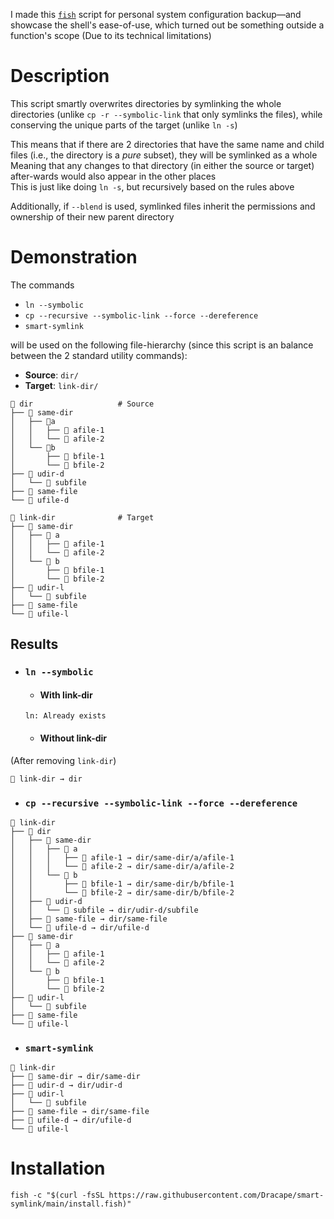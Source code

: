 I made this [`fish`](https://fishshell.com/) script for personal system configuration backup—and showcase the shell's ease-of-use, which turned out be something outside a function's scope (Due to its technical limitations)

# Description
This script smartly overwrites directories by symlinking the whole directories (unlike `cp -r --symbolic-link` that only symlinks the files), while conserving the unique parts of the target (unlike `ln -s`)

This means that if there are 2 directories that have the same name and child files (i.e., the directory is a *pure* subset), they will be symlinked as a whole  
Meaning that any changes to that directory (in either the source or target) after-wards would also appear in the other places  
This is just like doing `ln -s`, but recursively based on the rules above

Additionally, if `--blend` is used, symlinked files inherit the permissions and ownership of their new parent directory

# Demonstration
The commands  
- `ln --symbolic`  
- `cp --recursive --symbolic-link --force --dereference`  
- `smart-symlink`  

will be used on the following file-hierarchy (since this script is an balance between the 2 standard utility commands):  
- **Source**: `dir/`  
- **Target**: `link-dir/`  

```
📁 dir					# Source
├── 📁 same-dir
│   ├── 📁a
│   │   ├── 📄 afile-1
│   │   └── 📄 afile-2
│   └── 📁b
│       ├── 📄 bfile-1
│       └── 📄 bfile-2
├── 📁 udir-d
│   └── 📄 subfile
├── 📄 same-file
└── 📄 ufile-d

📁 link-dir				# Target
├── 📁 same-dir
│   ├── 📁 a
│   │   ├── 📄 afile-1
│   │   └── 📄 afile-2
│   └── 📁 b
│       ├── 📄 bfile-1
│       └── 📄 bfile-2
├── 📁 udir-l
│   └── 📄 subfile
├── 📄 same-file
└── 📄 ufile-l
```
## Results
- ### `ln --symbolic`
	* #### With link-dir
	`ln: Already exists`
	* #### Without link-dir
(After removing `link-dir`)
```
🔗 link-dir → dir
```
- ### `cp --recursive --symbolic-link --force --dereference`
```
📁 link-dir
├── 📁 dir
│   ├── 📁 same-dir
│   │   ├── 📁 a
│   │   │   ├── 📄 afile-1 → dir/same-dir/a/afile-1
│   │   │   └── 📄 afile-2 → dir/same-dir/a/afile-2
│   │   └── 📁 b
│   │       ├── 📄 bfile-1 → dir/same-dir/b/bfile-1
│   │       └── 📄 bfile-2 → dir/same-dir/b/bfile-2
│   ├── 📁 udir-d
│   │   └── 📄 subfile → dir/udir-d/subfile
│   ├── 📄 same-file → dir/same-file
│   └── 📄 ufile-d → dir/ufile-d
├── 📁 same-dir
│   ├── 📁 a
│   │   ├── 📄 afile-1
│   │   └── 📄 afile-2
│   └── 📁 b
│       ├── 📄 bfile-1
│       └── 📄 bfile-2
├── 📁 udir-l
│   └── 📄 subfile
├── 📄 same-file
└── 📄 ufile-l
```
- ### `smart-symlink`
```
📁 link-dir
├── 🔗 same-dir → dir/same-dir
├── 🔗 udir-d → dir/udir-d
├── 📁 udir-l
│   └── 📄 subfile
├── 🔗 same-file → dir/same-file
├── 🔗 ufile-d → dir/ufile-d
└── 📄 ufile-l
```

# Installation
`fish -c "$(curl -fsSL https://raw.githubusercontent.com/Dracape/smart-symlink/main/install.fish)"`
